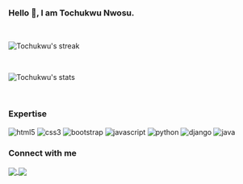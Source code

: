 ### Hello 👋, I am Tochukwu Nwosu.

<br>

<p>
    <img align="center" src="https://github-readme-streak-stats.herokuapp.com/?user=tochukwu-nwosu&theme=midnight-purple&date_format=M%20j%5B%2C%20Y%5D" alt="Tochukwu's streak">
</p>

<br>

<p>
    <img align="center" src="https://github-readme-stats.vercel.app/api?username=tochukwu-nwosu&count_private=true&show_icons=true&theme=midnight-purple&locale=en&custom_title=Tochukwu's Github Stats" alt="Tochukwu's stats">
</p>

<br>

### Expertise

<img align="center" src="https://img.shields.io/badge/html5-%23E34F26.svg?style=for-the-badge&logo=html5&logoColor=white" alt="html5"/>
<img align="center" src="https://img.shields.io/badge/css3-%231572B6.svg?style=for-the-badge&logo=css3&logoColor=white" alt="css3"/>
<img align="center" src="https://img.shields.io/badge/bootstrap-%23563D7C.svg?style=for-the-badge&logo=bootstrap&logoColor=white" alt="bootstrap"/>
<img align="center" src="https://img.shields.io/badge/javascript%20-%2320232a.svg?&style=for-the-badge&logo=javascript&logoColor=%23F0DB4F" alt="javascript"/>
<img align="center" src="https://img.shields.io/badge/Python%20-%2320232a.svg?&style=for-the-badge&logo=python&logoColor=%234B8BBE" alt="python"/>
<img align="center" src="https://img.shields.io/badge/django%20-%23092E20.svg?&style=for-the-badge&logo=django&logoColor=white" alt="django"/>
<img align="center" src="https://img.shields.io/badge/java-%23ffffff.svg?style=for-the-badge&logo=java&logoColor=red" alt="java"/>

<br>

### Connect with me

<a href="https://twitter.com/toNwosu">
    <img align="center" src="https://img.shields.io/badge/toNwosu%20-%231DA1F2.svg?&style=for-the-badge&logo=Twitter&logoColor=white"/>
</a>
<a href="https://www.linkedin.com/in/tochukwu-nwosu-4b237a23a/">
    <img align="center" src="https://img.shields.io/badge/Tochukwu%20Nwosu%20-%230077B5.svg?&style=for-the-badge&logo=linkedin&logoColor=white"/>
</a>
